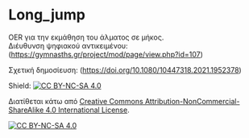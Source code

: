 # Long_jump
OER για την εκμάθηση του άλματος σε μήκος.  
Διέυθυνση ψηφιακού αντικειμένου: (https://gymnasths.gr/project/mod/page/view.php?id=107)

Σχετική δημοσίευση: (https://doi.org/10.1080/10447318.2021.1952378)


Shield: [![CC BY-NC-SA 4.0][cc-by-nc-sa-shield]][cc-by-nc-sa]

Διατίθεται κάτω από
[Creative Commons Attribution-NonCommercial-ShareAlike 4.0 International License][cc-by-nc-sa].

[![CC BY-NC-SA 4.0][cc-by-nc-sa-image]][cc-by-nc-sa]

[cc-by-nc-sa]: http://creativecommons.org/licenses/by-nc-sa/4.0/
[cc-by-nc-sa-image]: https://licensebuttons.net/l/by-nc-sa/4.0/88x31.png
[cc-by-nc-sa-shield]: https://img.shields.io/badge/License-CC%20BY--NC--SA%204.0-lightgrey.svg
